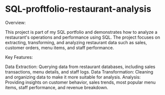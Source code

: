 # SQL-proftfolio-restaurant-analysis
Overview:

This project is part of my SQL portfolio and demonstrates how to analyze a restaurant's operations and performance using SQL. The project focuses on extracting, transforming, and analyzing restaurant data such as sales, customer orders, menu items, and staff performance.

Key Features:

Data Extraction: Querying data from restaurant databases, including sales transactions, menu details, and staff logs.
Data Transformation: Cleaning and organizing data to make it more suitable for analysis.
Analysis: Providing insights on customer behavior, sales trends, most popular menu items, staff performance, and revenue breakdown.
